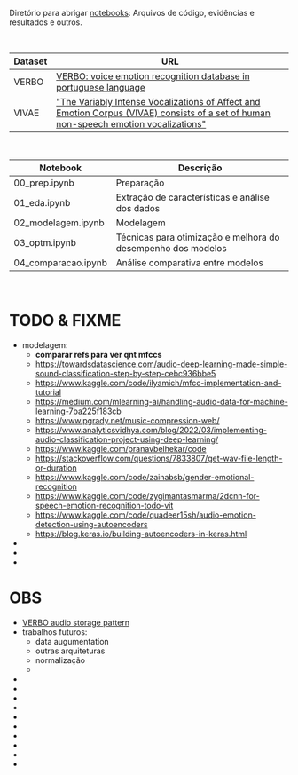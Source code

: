 Diretório para abrigar [notebooks](notebooks/): Arquivos de código, evidências e resultados e outros.

<br>

Dataset | URL
------- | ---
VERBO   | [VERBO: voice emotion recognition database in portuguese language](https://github.com/jrtorresneto/VERBO-emotional-speech-dataset)
VIVAE   | ["The Variably Intense Vocalizations of Affect and Emotion Corpus (VIVAE) consists of a set of human non-speech emotion vocalizations"](https://zenodo.org/record/4066235#.Y08sYiVv9hE)

<br>

Notebook              | Descrição
--------------------- | ---------
00_prep.ipynb         | Preparação
01_eda.ipynb          | Extração de características e análise dos dados
02_modelagem.ipynb    | Modelagem
03_optm.ipynb         | Técnicas para otimização e melhora do desempenho dos modelos
04_comparacao.ipynb   | Análise comparativa entre modelos

<br>

# TODO & FIXME

-  modelagem:
    - **comparar refs para ver qnt mfccs**
    - https://towardsdatascience.com/audio-deep-learning-made-simple-sound-classification-step-by-step-cebc936bbe5
    - https://www.kaggle.com/code/ilyamich/mfcc-implementation-and-tutorial
    - https://medium.com/mlearning-ai/handling-audio-data-for-machine-learning-7ba225f183cb
    - https://www.pgrady.net/music-compression-web/
    - https://www.analyticsvidhya.com/blog/2022/03/implementing-audio-classification-project-using-deep-learning/
    - https://www.kaggle.com/pranavbelhekar/code
    - https://stackoverflow.com/questions/7833807/get-wav-file-length-or-duration
    - https://www.kaggle.com/code/zainabsb/gender-emotional-recognition
    - https://www.kaggle.com/code/zygimantasmarma/2dcnn-for-speech-emotion-recognition-todo-vit
    - https://www.kaggle.com/code/quadeer15sh/audio-emotion-detection-using-autoencoders
    - https://blog.keras.io/building-autoencoders-in-keras.html
  - 
- 
- 

# OBS

- [VERBO audio storage pattern](https://thescipub.com/pdf/jcssp.2018.1420.1430.pdf)
- trabalhos futuros:
    - data augumentation
    - outras arquiteturas
    - normalização
    -  
- 
- 
- 
- 
- 
- 
- 
- 
- 
- 
